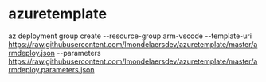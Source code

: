 # azuretemplate
az deployment group create --resource-group arm-vscode --template-uri https://raw.githubusercontent.com/lmondelaersdev/azuretemplate/master/armdeploy.json --parameters https://raw.githubusercontent.com/lmondelaersdev/azuretemplate/master/armdeploy.parameters.json
